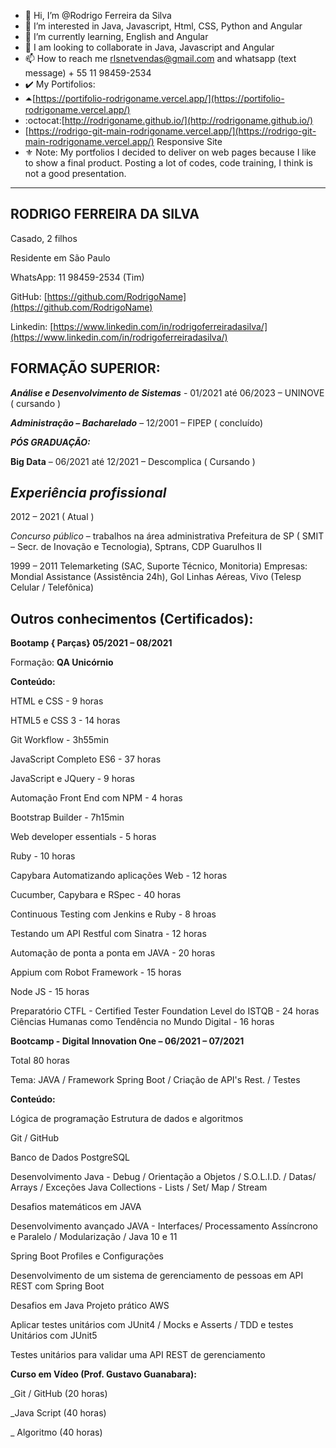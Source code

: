 - 👋 Hi, I’m @Rodrigo Ferreira da Silva
- 👀 I’m interested in Java, Javascript, Html, CSS, Python and Angular
- 🌱 I’m currently learning, English and Angular
- 💞️ I am looking to collaborate in Java, Javascript and Angular
- 📫 How to reach me rlsnetvendas@gmail.com and whatsapp (text message) + 55 11 98459-2534
- ✔️ My Portifolios:
- ⏶[https://portifolio-rodrigoname.vercel.app/](https://portifolio-rodrigoname.vercel.app/)
- :octocat:[http://rodrigoname.github.io/](http://rodrigoname.github.io/)
- [https://rodrigo-git-main-rodrigoname.vercel.app/](https://rodrigo-git-main-rodrigoname.vercel.app/) Responsive Site
- ⚜️ Note: My portfolios I decided to deliver on web pages because I like to show a final product. Posting a lot of codes, code training, I think is not a good presentation.
***


## RODRIGO FERREIRA DA SILVA

Casado, 2 filhos

Residente em São Paulo

WhatsApp: 11 98459-2534 (Tim) 

GitHub:  [https://github.com/RodrigoName](https://github.com/RodrigoName) 

Linkedin:  [https://www.linkedin.com/in/rodrigoferreiradasilva/](https://www.linkedin.com/in/rodrigoferreiradasilva/)



## FORMAÇÃO SUPERIOR:

***Análise e Desenvolvimento de Sistemas*** - 01/2021 até 06/2023 – UNINOVE ( cursando ) 

***Administração – Bacharelado*** – 12/2001 – FIPEP ( concluído)


***PÓS GRADUAÇÃO:***

**Big Data** – 06/2021 até 12/2021 – Descomplica ( Cursando )



## ***Experiência profissional***

2012 – 2021 ( Atual )

*Concurso público* – trabalhos na área administrativa Prefeitura de SP ( SMIT – Secr. de Inovação e Tecnologia), Sptrans, CDP Guarulhos II

1999 – 2011 Telemarketing (SAC, Suporte Técnico, Monitoria) Empresas: Mondial Assistance (Assistência 24h), Gol Linhas Aéreas, Vivo (Telesp Celular / Telefônica)



## Outros conhecimentos (Certificados):


**Bootamp { Parças} 05/2021 – 08/2021** 

Formação: **QA Unicórnio**

**Conteúdo:**

HTML e CSS - 9 horas

HTML5 e CSS 3 - 14 horas 

Git Workflow - 3h55min

JavaScript Completo ES6 - 37 horas 

JavaScript e JQuery - 9 horas 

Automação Front End com NPM - 4 horas

Bootstrap Builder - 7h15min 

Web developer essentials - 5 horas

Ruby - 10 horas 

Capybara Automatizando aplicações Web - 12 horas 

Cucumber, Capybara e RSpec - 40 horas 

Continuous Testing com Jenkins e Ruby - 8 hroas 

Testando um API Restful com Sinatra - 12 horas 

Automação de ponta a ponta em JAVA - 20 horas 

Appium com Robot Framework - 15 horas

Node JS - 15 horas 

Preparatório CTFL - Certified Tester Foundation Level do ISTQB - 24 horas Ciências Humanas como Tendência no Mundo Digital - 16 horas




**Bootcamp - Digital Innovation One – 06/2021 – 07/2021**

Total 80 horas 

Tema: JAVA / Framework Spring Boot / Criação de API's Rest. / Testes

**Conteúdo:**

Lógica de programação Estrutura de dados e algoritmos 

Git / GitHub 

Banco de Dados PostgreSQL 

Desenvolvimento Java - Debug / Orientação a Objetos / S.O.L.I.D. / Datas/ Arrays / Exceções Java Collections - Lists / Set/ Map / Stream 

Desafios matemáticos em JAVA 

Desenvolvimento avançado JAVA - Interfaces/ Processamento Assíncrono e Paralelo / Modularização / Java 10 e 11 

Spring Boot Profiles e Configurações 

Desenvolvimento de um sistema de gerenciamento de pessoas em API REST com Spring Boot 

Desafios em Java Projeto prático AWS 

Aplicar testes unitários com JUnit4 / Mocks e Asserts / TDD e testes Unitários com JUnit5 

Testes unitários para validar uma API REST de gerenciamento




**Curso em Vídeo (Prof. Gustavo Guanabara):**

_Git / GitHub (20 horas) 

_Java Script (40 horas) 

_ Algoritmo (40 horas)
